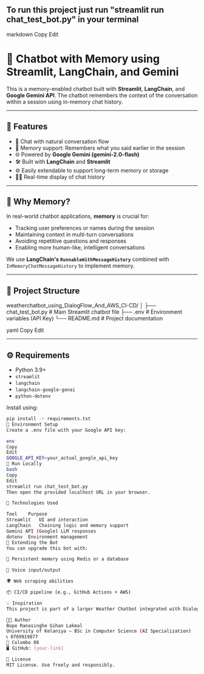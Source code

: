 ## To run this project just run "streamlit run chat_test_bot.py"  in your terminal
markdown
Copy
Edit
# 🤖 Chatbot with Memory using Streamlit, LangChain, and Gemini

This is a memory-enabled chatbot built with **Streamlit**, **LangChain**, and **Google Gemini API**. The chatbot remembers the context of the conversation within a session using in-memory chat history. 

---

## 🚀 Features

- 💬 Chat with natural conversation flow
- 🧠 Memory support: Remembers what you said earlier in the session
- 🌐 Powered by **Google Gemini (gemini-2.0-flash)**
- 🛠️ Built with **LangChain** and **Streamlit**
- ⚙️ Easily extendable to support long-term memory or storage
- 👨‍💻 Real-time display of chat history

---

## 🧠 Why Memory?

In real-world chatbot applications, **memory** is crucial for:
- Tracking user preferences or names during the session
- Maintaining context in multi-turn conversations
- Avoiding repetitive questions and responses
- Enabling more human-like, intelligent conversations

We use **LangChain's `RunnableWithMessageHistory`** combined with `InMemoryChatMessageHistory` to implement memory.

---

## 📁 Project Structure

weatherchatbot_using_DialogFlow_And_AWS_CI-CD/ │ ├── chat_test_bot.py # Main Streamlit chatbot file ├── .env # Environment variables (API Key) └── README.md # Project documentation

yaml
Copy
Edit

---

## ⚙️ Requirements

- Python 3.9+
- `streamlit`
- `langchain`
- `langchain-google-genai`
- `python-dotenv`

Install using:

```bash
pip install -r requirements.txt
🔑 Environment Setup
Create a .env file with your Google API key:

env
Copy
Edit
GOOGLE_API_KEY=your_actual_google_api_key
🧪 Run Locally
bash
Copy
Edit
streamlit run chat_test_bot.py
Then open the provided localhost URL in your browser.

🧬 Technologies Used

Tool	Purpose
Streamlit	UI and interaction
LangChain	Chaining logic and memory support
Gemini API (Google)	LLM responses
dotenv	Environment management
📌 Extending the Bot
You can upgrade this bot with:

🔄 Persistent memory using Redis or a database

🎤 Voice input/output

🌍 Web scraping abilities

📦 CI/CD pipeline (e.g., GitHub Actions + AWS)

💡 Inspiration
This project is part of a larger Weather Chatbot integrated with DialogFlow and CI/CD pipelines using AWS. This module focuses on adding natural chat capabilities and context retention using modern LLM techniques.

🧑‍💻 Author
Bope Ranasinghe Gihan Lakmal
University of Kelaniya – BSc in Computer Science (AI Specialization)
📞 0769919877
📍 Colombo 08
🖥️ GitHub: [your-link]

📜 License
MIT License. Use freely and responsibly.
